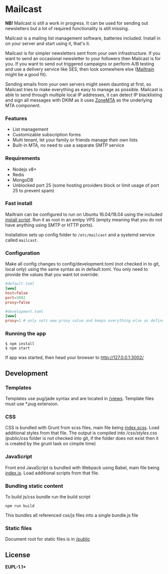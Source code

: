 # Mailcast

**NB!** Mailcast is still a work in progress. It can be used for sending out newsletters but a lot of required functionality is still missing.

Mailcast is a mailing list management software, batteries included. Install in on your server and start using it, that's it.

Mailcast is for simpler newsletters sent from your own infrastructure. If you want to send an occasional newsletter to your followers then Mailcast is for you. If you want to send out triggered campaigns or perform A/B testing and use a delivery service like SES, then look somewhere else ([Mailtrain](http://mailtrain.org/) might be a good fit).

Sending emails from your own servers might seem daunting at first, so Mailcast tries to make everything as easy to manage as possible. Mailcast is able to send through multiple local IP addresses, it can detect IP blacklisting and sign all messages with DKIM as it uses [ZoneMTA](https://github.com/zone-eu/zone-mta/) as the underlying MTA component.

### Features

-   List management
-   Customizable subscription forms
-   Multi tenant, let your family or friends manage their own lists
-   Built-in MTA, no need to use a separate SMTP service

### Requirements

-   Nodejs v8+
-   Redis
-   MongoDB
-   Unblocked port 25 (some hosting providers block or limit usage of port 25 to prevent spam)

### Fast install

Mailtrain can be configured to run on Ubuntu 16.04/18.04 using the included [install script](setup/install.sh). Run it as root in an emtpy VPS (empty meaning that you do not have anything using SMTP or HTTP ports).

Installation sets up config folder to `/etc/mailcast` and a systemd service called `mailcast`.

### Configuration

Make all config changes to config/development.toml (not checked in to git, local only) using the same syntax as in default.toml. You only need to provide the values that you want tot override:

```toml
#default.toml
[www]
host=false
port=3002
proxy=false

#development.toml
[www]
proxy=1 # only sets www.proxy value and keeps everything else as defined in default.toml
```

### Running the app

    $ npm install
    $ npm start

If app was started, then head your browser to http://127.0.0.1:3002/

## Development

### Templates

Templates use pug/jade syntax and are located in [/views](/views). Template files must use \*.pug extension.

### CSS

CSS is bundled with Grunt from scss files, main file being [index.scss](sources/sass/index.scss). Load additional styles from that file. The output is compiled into _/css/styles.css_ (public/css folder is not checked into git, if the folder does not exist then it is created by the grunt task on cimpile time)

### JavaScript

Front end JavaScript is bundled with Webpack using Babel, main file being [index.js](sources/index.js). Load additional scripts from that file.

### Bundling static content

To build js/css bundle run the build script

    npm run build

This bundles all referenced css/js files into a single bundle.js file

### Static files

Document root for static files is in [/public](/public)

## License

**EUPL-1.1+**
